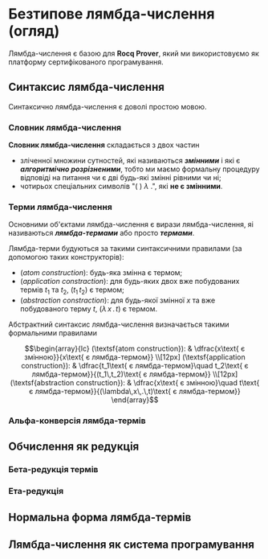 # Безтипове лямбда-числення (огляд)

Лямбда-числення є базою для **Rocq Prover**, який ми використовуємо як платформу сертифікованого програмування.

## Синтаксис лямбда-числення

Синтаксично лямбда-числення є доволі простою мовою.

### Словник лямбда-числення

**Словник лямбда-числення** складається з двох частин

- зліченної множини сутностей, які називаються ***змінними*** і які є ***алгоритмічно розрізненими***, тобто ми маємо формальну процедуру відповіді на питання чи є дві будь-які змінні рівними чи ні;
- чотирьох спеціальних символів "$(\ )\ \lambda\ .$", які **не є змінними**.

### Терми лямбда-числення

Основними об'єктами лямбда-числення є вирази лямбда-числення, яі називаються ***лямбда-термами*** або просто ***термами***.

Лямбда-терми будуються за такими синтаксичними правилами (за допомогою таких конструкторів):

- (*atom construction*): будь-яка змінна є термом;
- (*application constraction*): для будь-яких двох вже побудованих термів $t_1$ та $t_2$, $(t_1\,t_2)$ є термом;
- (*abstraction constraction*): для будь-якої змінної $x$ та вже побудованого терму $t$, $(\lambda\,x\,.\,t)$ є термом. 

Абстрактний синтаксис лямбда-числення визначається такими формальними правилами

```math
\begin{array}{lc}
(\textsf{atom construction}): & \dfrac{x\text{ є змінною}}{x\text{ є лямбда-термом}} \\[12px]
(\textsf{application construction}): & \dfrac{t_1\text{ є лямбда-термом}\quad t_2\text{ є лямбда-термом}}{(t_1\,t_2)\text{ є лямбда-термом}} \\[12px]
(\textsf{abstraction construction}): & \dfrac{x\text{ є змінною}\quad t\text{ є лямбда-термом}}{(\lambda\,x\,.\,t)\text{ є лямбда-термом}}
\end{array}
```

### Альфа-конверсія лямбда-термів



## Обчислення як редукція

### Бета-редукція термів



### Ета-редукція



## Нормальна форма лямбда-термів



## Лямбда-числення як система програмування


